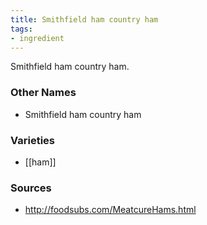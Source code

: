 ```yaml
---
title: Smithfield ham country ham
tags:
- ingredient
---
```

Smithfield ham country ham.

### Other Names

* Smithfield ham country ham

### Varieties

* [[ham]]

### Sources
* http://foodsubs.com/MeatcureHams.html
